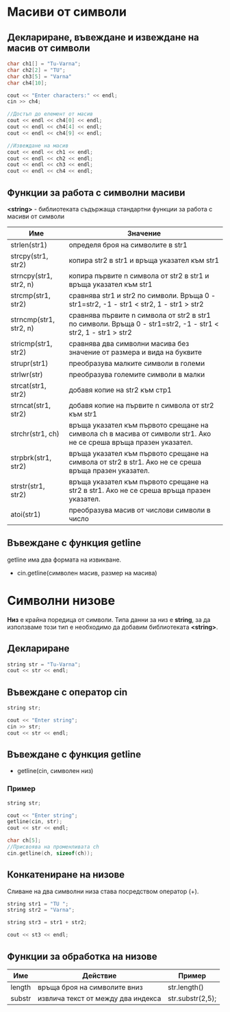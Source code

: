 # Масиви от символи

## Деклариране, въвеждане и извеждане на масив от символи

```c++
char ch1[] = "Tu-Varna";
char ch2[2] = "TU";
char ch3[5] = "Varna"
char ch4[10];

cout << "Enter characters:" << endl;
cin >> ch4;

//Достъп до елемент от масив
cout << endl << ch4[0] << endl;
cout << endl << ch4[4] << endl;
cout << endl << ch4[9] << endl;

//Извеждане на масив
cout << endl << ch1 << endl;
cout << endl << ch2 << endl;
cout << endl << ch3 << endl;
cout << endl << ch4 << endl;
```

## Функции за работа с символни масиви

<b>\<string></b> - библиотеката съдържаща стандартни функции за работа с масиви от символи

|Име|Значение|
|--|--|
strlen(str1) | определя броя на символите в str1
strcpy(str1, str2) | копира str2 в str1 и връща указател към str1
strncpy(str1, str2, n)| копира първите n символа от str2 в str1 и връща указател към str1
strcmp(str1, str2)| сравнява str1 и str2 по символи. Връща 0 - str1=str2, -1 - str1 < str2, 1 - str1 > str2
strncmp(str1, str2, n)| сравнява първите n символа от str2 в str1 по символи. Връща 0 - str1=str2, -1 - str1 < str2, 1 - str1 > str2
stricmp(str1, str2)|сравнява два символни масива без значение от размера и вида на буквите 
strupr(str1)|преобразува малките символи в големи
strlwr(str)|преобразува големите символи в малки
strcat(str1, str2)|добавя копие на str2 към стр1
strncat(str1, str2)|добавя копие на първите n символа от str2 към str1
strchr(str1, ch)|връща указател към първото срещане на символа ch в масива от символи str1. Ако не се среша връща празен указател.
strpbrk(str1, str2)|връща указател към първото срещане на символа от str2 в str1. Ако не се среша връща празен указател.
strstr(str1, str2)|връща указател към първото срещане на str2 в str1. Ако не се среша връща празен указател.
atoi(str1) | преобразува масив от числови символи в число

## Въвеждане с функция getline

getline има два формата на извикване.
- cin.getline(символен масив, размер на масива)

# Символни низове

<b>Низ</b> е крайна поредица от символи. Типа данни за низ е <b>string</b>, за да използваме този тип е необходимо да добавим библиотеката <b>\<string></b>.

## Деклариране

```c++
string str = "Tu-Varna";
cout << str << endl;
```

## Въвеждане с оператор cin

```c++
string str;

cout << "Enter string";
cin >> str;
cout << str << endl;
```

## Въвеждане с функция getline

- getline(cin, символен низ)

### Пример

```c++
string str;

cout << "Enter string";
getline(cin, str);
cout << str << endl;

char ch[5];
//Присвоява на променливата ch 
cin.getline(ch, sizeof(ch));
```

## Конкатениране на низове 

Сливане на два символни низа става посредством оператор (+).

```c++
string str1 = "TU ";
string str2 = "Varna";

string str3 = str1 + str2;

cout << st3 << endl;
```

## Функции за обработка на низове

|Име|Действие|Пример
|--|--|--|
length | връща броя на символите вниз| str.length()
substr | извлича текст от между два индекса | str.substr(2,5);




